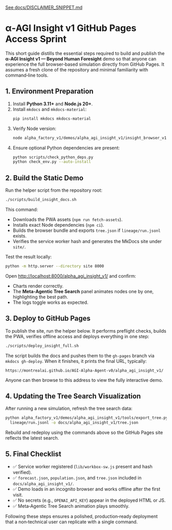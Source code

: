 [See docs/DISCLAIMER_SNIPPET.md](../docs/DISCLAIMER_SNIPPET.md)

# α‑AGI Insight v1 GitHub Pages Access Sprint

This short guide distills the essential steps required to build and publish the **α‑AGI Insight v1 — Beyond Human Foresight** demo so that anyone can experience the full browser‑based simulation directly from GitHub Pages. It assumes a fresh clone of the repository and minimal familiarity with command‑line tools.

## 1. Environment Preparation

1. Install **Python 3.11+** and **Node.js 20+**.
2. Install `mkdocs` and `mkdocs-material`:
   ```bash
   pip install mkdocs mkdocs-material
   ```
3. Verify Node version:
   ```bash
   node alpha_factory_v1/demos/alpha_agi_insight_v1/insight_browser_v1/build/version_check.js
   ```
4. Ensure optional Python dependencies are present:
   ```bash
   python scripts/check_python_deps.py
   python check_env.py --auto-install
   ```

## 2. Build the Static Demo

Run the helper script from the repository root:

```bash
./scripts/build_insight_docs.sh
```

This command:
- Downloads the PWA assets (`npm run fetch-assets`).
- Installs exact Node dependencies (`npm ci`).
- Builds the browser bundle and exports `tree.json` if `lineage/run.jsonl` exists.
- Verifies the service worker hash and generates the MkDocs site under `site/`.

Test the result locally:

```bash
python -m http.server --directory site 8000
```

Open <http://localhost:8000/alpha_agi_insight_v1/> and confirm:
- Charts render correctly.
- The **Meta‑Agentic Tree Search** panel animates nodes one by one, highlighting the best path.
- The logs toggle works as expected.

## 3. Deploy to GitHub Pages

To publish the site, run the helper below. It performs preflight checks,
builds the PWA, verifies offline access and deploys everything in one step:

```bash
./scripts/deploy_insight_full.sh
```

The script builds the docs and pushes them to the `gh-pages` branch via `mkdocs gh-deploy`. When it finishes, it prints the final URL, typically:

```
https://montrealai.github.io/AGI-Alpha-Agent-v0/alpha_agi_insight_v1/
```

Anyone can then browse to this address to view the fully interactive demo.

## 4. Updating the Tree Search Visualization

After running a new simulation, refresh the tree search data:

```bash
python alpha_factory_v1/demos/alpha_agi_insight_v1/tools/export_tree.py \
  lineage/run.jsonl -o docs/alpha_agi_insight_v1/tree.json
```

Rebuild and redeploy using the commands above so the GitHub Pages site reflects the latest search.

## 5. Final Checklist

- ✅ Service worker registered (`lib/workbox-sw.js` present and hash verified).
- ✅ `forecast.json`, `population.json`, and `tree.json` included in `docs/alpha_agi_insight_v1/`.
- ✅ Demo loads in an incognito browser and works offline after the first visit.
- ✅ No secrets (e.g., `OPENAI_API_KEY`) appear in the deployed HTML or JS.
- ✅ Meta‑Agentic Tree Search animation plays smoothly.

Following these steps ensures a polished, production‑ready deployment that a non‑technical user can replicate with a single command.
